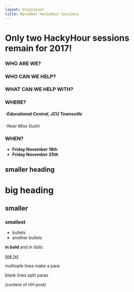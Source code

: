 ```yaml
---
layout: bloglayout
title: November HackyHour Sessions
---
```


# Only two HackyHour sessions remain for 2017!

### WHO ARE WE?

### WHO CAN WE HELP?

### WHAT CAN WE HELP WITH?

### WHERE?

##### -*Educational Central, JCU Townsville*
 -*Near Miss Sushi*

### WHEN?

- **Friday November 18th**
- **Friday November 25th**



smaller heading
---------------

# big heading

## smaller

### smallest

- bullets
- another bullets

**in bold** and *in italic*

[link txt](google.com)

multiople
lines
make a para

blank lines split paras

(content of HH post)
